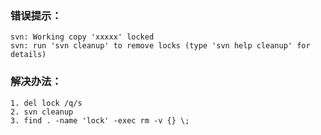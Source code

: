 ### 错误提示：

    svn: Working copy 'xxxxx' locked
    svn: run 'svn cleanup' to remove locks (type 'svn help cleanup' for details)


### 解决办法：

    1. del lock /q/s
    2. svn cleanup
    3. find . -name 'lock' -exec rm -v {} \;
